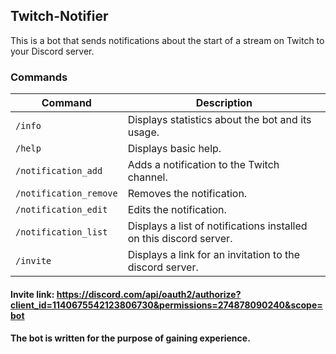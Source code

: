 ## Twitch-Notifier

This is a bot that sends notifications about the start of a stream on Twitch to your Discord server.

### Commands

| Command                              | Description                                                                                                                                  |
|--------------------------------------|----------------------------------------------------------------------------------------------------------------------------------------------|
| `/info`                              | Displays statistics about the bot and its usage.                                                                                             |
| `/help`                              | Displays basic help.                                                                                                                         |
| `/notification_add`                  | Adds a notification to the Twitch channel.                                                                                                   |
| `/notification_remove`               | Removes the notification.                                                                                                                    |
| `/notification_edit`                 | Edits the notification.                                                                                                                      |
| `/notification_list`                 | Displays a list of notifications installed on this discord server.                                                                           |
| `/invite`                            | Displays a link for an invitation to the discord server.                                                                                     |

#### Invite link: https://discord.com/api/oauth2/authorize?client_id=1140675542123806730&permissions=274878090240&scope=bot
#### The bot is written for the purpose of gaining experience.
